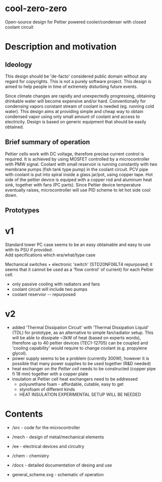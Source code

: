 # cool-zero-zero
Open-source design for Peltier powered cooler/condenser with closed coolant circuit

# Description and motivation

## Ideology
This design should be 'de-facto' considered public domain without any regard for copyrights. This is not a purely software project. This design is aimed to help people in time of extremely disturbing future events.

Since climate changes are rapidly and unexpectedly progressing, obtaining drinkable water will become expensive and/or hard. Conventionally for condensing vapors constant stream of coolant is needed (eg. running cold water). This design aims at providing simple and cheap way to obtain condensed vapor using only small amount of coolant and access to electricity.
Design is based on generic equipment that should be easily obtained. 

## Brief summary of operation
Peltier cells work with DC voltage, therefore precise current control is required. It is achieved by using MOSFET controlled by a microcontroller with PMW signal. Coolant with small reservoir is running constantly with two membrane pumps (fish tank type pump) in the coolant circuit. PCV pipe with coolant is put into spiral inside a glass jar/pot, using copper tape. Hot side of the peltier device is equiped with a copper rod and aluminum heat sink, together with fans (PC parts). Since Peltier device temperature eventually raises, microcontroller will use PID scheme to let hot side cool down.

## Prototypes
# v1
Standard tower PC case seems to be an easy obtainable and easy to use with its PSU if provided.  
Add specifications which era/what/type case

Mechanical switches + electronic 'switch' (STD20NF06LT4 repurposed; it seems that it cannot be used as a 'flow control' of current) for each Peltier cell. 


- only passive cooling with radiators and fans
- coolant circuit will include two pumps
- coolant reservior -- repurposed 


# v2
- added 'Thermal Dissipation Circuit' with 'Thermal Dissipation Liquid' (TDL) for prototype, as an alternative to simple fan/radiator setup. This will be able to dissipate ~3kW of heat (based on experts words), therefore up to 40 peltier devices (TEC1-12705) can be coupled and 'cooling capability' would require to change coolant (e.g. propylene glycol).
- power supply seems to be a problem (currently 300W), however it is possible that many power supplies to be used together (R&D needed)
- heat exchanger _on the Peltier cell_ needs to be constructed (copper pipe fi 18 mm) together with a copper plate
- insulation at Peltier cell heat exchangers need to be addressed
  - polyurethane foam - affordable, cutable, easy to get
  - styrofoam of different kinds
  - HEAT INSULATION EXPERIMENTAL SETUP WILL BE NEEDED


# Contents

* /src - code for the microcontroller
* /mech - design of metal/mechanical elements
* /ee - electrical devices and circuitry
* /chem - chemistry
* /docs - detailed documentation of desing and use

* general_scheme.svg - schematic of operation
